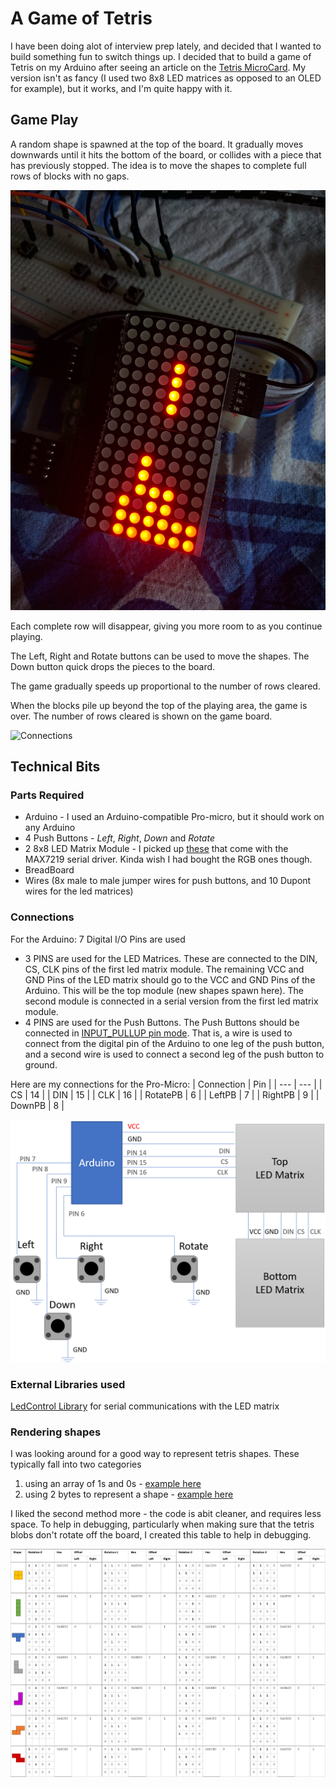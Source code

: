 # A Game of Tetris
I have been doing alot of interview prep lately, and decided that I wanted to build something fun to switch things up. I decided that to build a game of Tetris on my Arduino after seeing an article on the [Tetris MicroCard](http://www.tetrismicrocard.com/). My version isn't as fancy (I used two 8x8 LED matrices as opposed to an OLED for example), but it works, and I'm quite happy with it. 

## Game Play
A random shape is spawned at the top of the board. It gradually moves downwards until it hits the bottom of the board, or collides with a piece that has previously stopped. The idea is to move the shapes to complete full rows of blocks with no gaps. 

![Connections](/img/tetris_game.jpg)

Each complete row will disappear, giving you more room to as you continue playing. 

The Left, Right and Rotate buttons can be used to move the shapes. The Down button quick drops the pieces to the board.

The game gradually speeds up proportional to the number of rows cleared.

When the blocks pile up beyond the top of the playing area, the game is over. The number of rows cleared is shown on the game board.

![Connections](/img/gameover.jpg)

## Technical Bits

### Parts Required
* Arduino  - I used an Arduino-compatible Pro-micro, but it should work on any Arduino
* 4 Push Buttons - _Left_, _Right_, _Down_ and _Rotate_
* 2 8x8 LED Matrix Module - I picked up [these](http://tinkersphere.com/led-matrix-panels/626-serial-led-matrix-module-arduino-compatible.html) that come with the MAX7219 serial driver. Kinda wish I had bought the RGB ones though.
* BreadBoard
* Wires (8x male to male jumper wires for push buttons, and 10 Dupont wires for the led matrices)

### Connections

For the Arduino: 7 Digital I/O Pins are used
- 3 PINS are used for the LED Matrices. These are connected to the DIN, CS, CLK pins of the first led matrix module. The remaining VCC and GND Pins of the LED matrix should go to the VCC and GND Pins of the Arduino.  This will be the top module (new shapes spawn here). The second module is connected in a serial version from the first led matrix module.  
- 4 PINS are used for the Push Buttons. The Push Buttons should be connected in [INPUT_PULLUP pin mode](https://www.arduino.cc/en/Tutorial/InputPullupSerial). That is, a wire is used to connect from the digital pin of the Arduino to one leg of the push button, and a second wire is used to connect a second leg of the push button to ground.

Here are my connections for the Pro-Micro:
| Connection | Pin |
| --- | --- |
| CS | 14 |
| DIN | 15 |
| CLK | 16 |
| RotatePB | 6 |
| LeftPB | 7 |
| RightPB | 9 |
| DownPB | 8 |

![Connections](/img/connections.png)

### External Libraries used
[LedControl Library](https://github.com/wayoda/LedControl) for serial communications with the LED matrix

### Rendering shapes
I was looking around for a good way to represent tetris shapes. These typically fall into two categories
1) using an array of 1s and 0s - [example here](https://www.marginallyclever.com/2015/01/arduino-tetris-2/)
2) using 2 bytes to represent a shape - [example here](http://engineerish.com/post/149133126116/arduino-tetris-part-1)

I liked the second method more - the code is abit cleaner, and requires less space. To help in debugging, particularly when making sure that the tetris blobs don't rotate off the board, I created this table to help in debugging.

![Tetris shapes](/img/tetris_forms.png)

